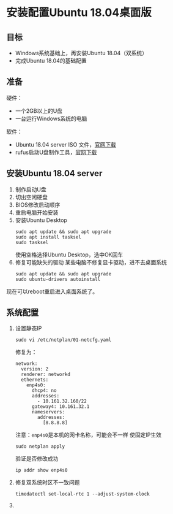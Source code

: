 # 安装配置Ubuntu 18.04桌面版

## 目标

- Windows系统基础上，再安装Ubuntu 18.04（双系统）
- 完成Ubuntu 18.04的基础配置

## 准备

硬件：
- 一个2GB以上的U盘
- 一台运行Windows系统的电脑

软件：
- Ubuntu 18.04 server ISO 文件，[官网下载](https://ubuntu.com/download/server)
- rufus启动U盘制作工具，[官网下载](https://rufus.ie/)

## 安装Ubuntu 18.04 server

1. 制作启动U盘
2. 切出空闲硬盘
3. BIOS修改启动顺序
4. 重启电脑开始安装
5. 安装Ubuntu Desktop
	```
	sudo apt update && sudo apt upgrade
	sudo apt install tasksel
	sudo tasksel
	```
	使用空格选择Ubuntu Desktop，选中OK回车
6. 修复可能缺失的驱动
	某些电脑不修复显卡驱动，进不去桌面系统
	```
	sudo apt update && sudo apt upgrade
	sudo ubuntu-drivers autoinstall
	```
现在可以reboot重启进入桌面系统了。

## 系统配置

1. 设置静态IP
	```
	sudo vi /etc/netplan/01-netcfg.yaml
	```
	
	修复为：
	```
	network:
	  version: 2
	  renderer: networkd
	  ethernets:
	    enp4s0:
	      dhcp4: no
	      addresses:
	        - 10.161.32.160/22
	      gateway4: 10.161.32.1
	      nameservers:
	        addresses:
	          [8.8.8.8]
	```

   注意：`enp4s0`是本机的网卡名称，可能会不一样
   使固定IP生效 
	```
	sudo netplan apply
	```
	验证是否修改成功
	```
	ip addr show enp4s0
	```

2. 修复双系统时区不一致问题
	```
	timedatectl set-local-rtc 1 --adjust-system-clock
	```
3. 


	
<!--stackedit_data:
eyJoaXN0b3J5IjpbMTY3NDU5NDc0NCwyMDM4NDE4OTU3LDQ0Mj
M5NzY0M119
-->